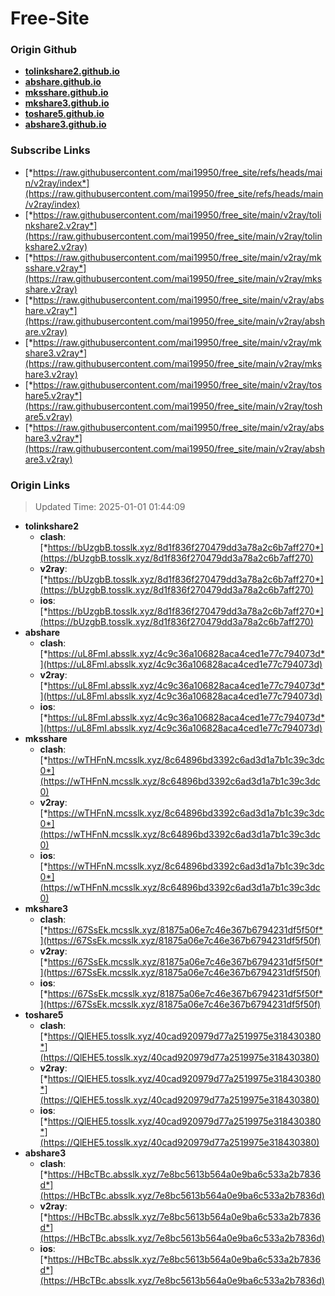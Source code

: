 # Free-Site

### Origin Github

- [**tolinkshare2.github.io**](https://github.com/tolinkshare2/tolinkshare2.github.io)
- [**abshare.github.io**](https://github.com/abshare/abshare.github.io)
- [**mksshare.github.io**](https://github.com/mksshare/mksshare.github.io)
- [**mkshare3.github.io**](https://github.com/mkshare3/mkshare3.github.io)
- [**toshare5.github.io**](https://github.com/toshare5/toshare5.github.io)
- [**abshare3.github.io**](https://github.com/abshare3/abshare3.github.io)

### Subscribe Links

- [*https://raw.githubusercontent.com/mai19950/free_site/refs/heads/main/v2ray/index*](https://raw.githubusercontent.com/mai19950/free_site/refs/heads/main/v2ray/index)
- [*https://raw.githubusercontent.com/mai19950/free_site/main/v2ray/tolinkshare2.v2ray*](https://raw.githubusercontent.com/mai19950/free_site/main/v2ray/tolinkshare2.v2ray)
- [*https://raw.githubusercontent.com/mai19950/free_site/main/v2ray/mksshare.v2ray*](https://raw.githubusercontent.com/mai19950/free_site/main/v2ray/mksshare.v2ray)
- [*https://raw.githubusercontent.com/mai19950/free_site/main/v2ray/abshare.v2ray*](https://raw.githubusercontent.com/mai19950/free_site/main/v2ray/abshare.v2ray)
- [*https://raw.githubusercontent.com/mai19950/free_site/main/v2ray/mkshare3.v2ray*](https://raw.githubusercontent.com/mai19950/free_site/main/v2ray/mkshare3.v2ray)
- [*https://raw.githubusercontent.com/mai19950/free_site/main/v2ray/toshare5.v2ray*](https://raw.githubusercontent.com/mai19950/free_site/main/v2ray/toshare5.v2ray)
- [*https://raw.githubusercontent.com/mai19950/free_site/main/v2ray/abshare3.v2ray*](https://raw.githubusercontent.com/mai19950/free_site/main/v2ray/abshare3.v2ray)

### Origin Links

> Updated Time: 2025-01-01 01:44:09

- **tolinkshare2**
  - **clash**: [*https://bUzgbB.tosslk.xyz/8d1f836f270479dd3a78a2c6b7aff270*](https://bUzgbB.tosslk.xyz/8d1f836f270479dd3a78a2c6b7aff270)
  - **v2ray**: [*https://bUzgbB.tosslk.xyz/8d1f836f270479dd3a78a2c6b7aff270*](https://bUzgbB.tosslk.xyz/8d1f836f270479dd3a78a2c6b7aff270)
  - **ios**: [*https://bUzgbB.tosslk.xyz/8d1f836f270479dd3a78a2c6b7aff270*](https://bUzgbB.tosslk.xyz/8d1f836f270479dd3a78a2c6b7aff270)
- **abshare**
  - **clash**: [*https://uL8FmI.absslk.xyz/4c9c36a106828aca4ced1e77c794073d*](https://uL8FmI.absslk.xyz/4c9c36a106828aca4ced1e77c794073d)
  - **v2ray**: [*https://uL8FmI.absslk.xyz/4c9c36a106828aca4ced1e77c794073d*](https://uL8FmI.absslk.xyz/4c9c36a106828aca4ced1e77c794073d)
  - **ios**: [*https://uL8FmI.absslk.xyz/4c9c36a106828aca4ced1e77c794073d*](https://uL8FmI.absslk.xyz/4c9c36a106828aca4ced1e77c794073d)
- **mksshare**
  - **clash**: [*https://wTHFnN.mcsslk.xyz/8c64896bd3392c6ad3d1a7b1c39c3dc0*](https://wTHFnN.mcsslk.xyz/8c64896bd3392c6ad3d1a7b1c39c3dc0)
  - **v2ray**: [*https://wTHFnN.mcsslk.xyz/8c64896bd3392c6ad3d1a7b1c39c3dc0*](https://wTHFnN.mcsslk.xyz/8c64896bd3392c6ad3d1a7b1c39c3dc0)
  - **ios**: [*https://wTHFnN.mcsslk.xyz/8c64896bd3392c6ad3d1a7b1c39c3dc0*](https://wTHFnN.mcsslk.xyz/8c64896bd3392c6ad3d1a7b1c39c3dc0)
- **mkshare3**
  - **clash**: [*https://67SsEk.mcsslk.xyz/81875a06e7c46e367b6794231df5f50f*](https://67SsEk.mcsslk.xyz/81875a06e7c46e367b6794231df5f50f)
  - **v2ray**: [*https://67SsEk.mcsslk.xyz/81875a06e7c46e367b6794231df5f50f*](https://67SsEk.mcsslk.xyz/81875a06e7c46e367b6794231df5f50f)
  - **ios**: [*https://67SsEk.mcsslk.xyz/81875a06e7c46e367b6794231df5f50f*](https://67SsEk.mcsslk.xyz/81875a06e7c46e367b6794231df5f50f)
- **toshare5**
  - **clash**: [*https://QlEHE5.tosslk.xyz/40cad920979d77a2519975e318430380*](https://QlEHE5.tosslk.xyz/40cad920979d77a2519975e318430380)
  - **v2ray**: [*https://QlEHE5.tosslk.xyz/40cad920979d77a2519975e318430380*](https://QlEHE5.tosslk.xyz/40cad920979d77a2519975e318430380)
  - **ios**: [*https://QlEHE5.tosslk.xyz/40cad920979d77a2519975e318430380*](https://QlEHE5.tosslk.xyz/40cad920979d77a2519975e318430380)
- **abshare3**
  - **clash**: [*https://HBcTBc.absslk.xyz/7e8bc5613b564a0e9ba6c533a2b7836d*](https://HBcTBc.absslk.xyz/7e8bc5613b564a0e9ba6c533a2b7836d)
  - **v2ray**: [*https://HBcTBc.absslk.xyz/7e8bc5613b564a0e9ba6c533a2b7836d*](https://HBcTBc.absslk.xyz/7e8bc5613b564a0e9ba6c533a2b7836d)
  - **ios**: [*https://HBcTBc.absslk.xyz/7e8bc5613b564a0e9ba6c533a2b7836d*](https://HBcTBc.absslk.xyz/7e8bc5613b564a0e9ba6c533a2b7836d)
